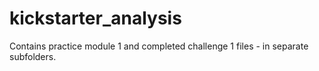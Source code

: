 # kickstarter_analysis
Contains practice module 1 and completed challenge 1 files - in separate subfolders.

